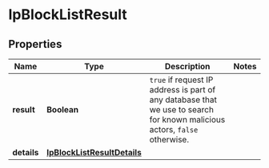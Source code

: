 

# IpBlockListResult


## Properties

| Name | Type | Description | Notes |
|------------ | ------------- | ------------- | -------------|
|**result** | **Boolean** | `true` if request IP address is part of any database that we use to search for known malicious actors, `false` otherwise.  |  |
|**details** | [**IpBlockListResultDetails**](IpBlockListResultDetails.md) |  |  |



